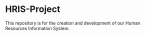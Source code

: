 # HRIS-Project
This repository is for the creation and development of our Human Resources Information System. 
